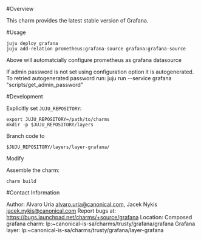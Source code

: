 #Overview

This charm provides the latest stable version of Grafana.

#Usage

    juju deploy grafana
    juju add-relation prometheus:grafana-source grafana:grafana-source

Above will automatcially configure prometheus as grafana datasource

If admin password is not set using configuration option it is autogenerated.
To retried autogenerated password run:
    juju run --service grafana "scripts/get_admin_password"


#Development

Explicitly set `JUJU_REPOSITORY`:

    export JUJU_REPOSITORY=/path/to/charms
    mkdir -p $JUJU_REPOSITORY/layers

Branch code to

    $JUJU_REPOSITORY/layers/layer-grafana/

Modify

Assemble the charm:

    charm build

#Contact Information

Author: Alvaro Uria <alvaro.uria@canonical.com>, Jacek Nykis <jacek.nykis@canonical.com>
Report bugs at: https://bugs.launchpad.net/charms/+source/grafana
Location:
  Composed grafana charm: lp:~canonical-is-sa/charms/trusty/grafana/grafana
  Grafana layer: lp:~canonical-is-sa/charms/trusty/grafana/layer-grafana 
